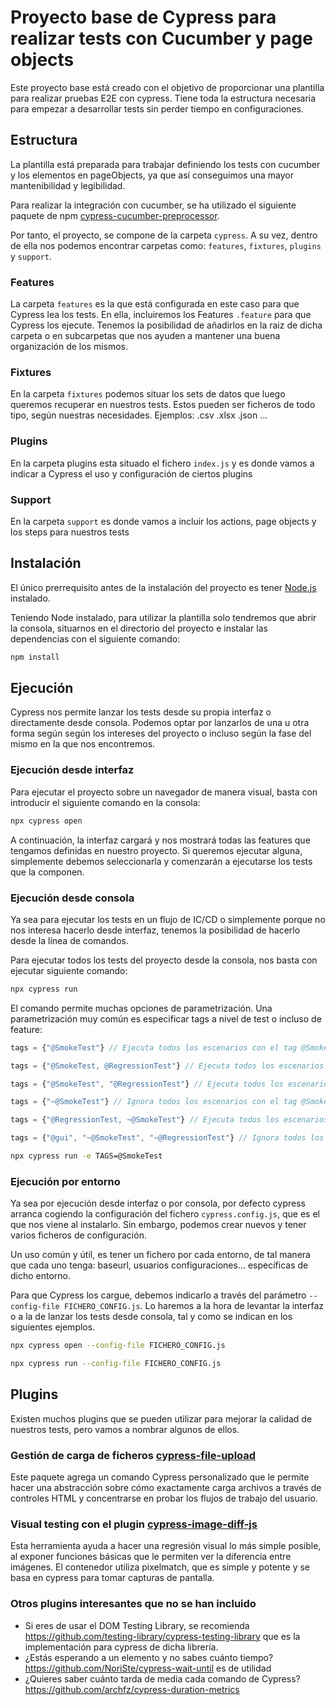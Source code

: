 # Proyecto base de Cypress para realizar tests con Cucumber y page objects

Este proyecto base está creado con el objetivo de proporcionar una plantilla para realizar pruebas E2E con cypress. Tiene toda la estructura necesaria para empezar a desarrollar tests sin perder tiempo en configuraciones.


## Estructura

La plantilla está preparada para trabajar definiendo los tests con cucumber y los elementos en pageObjects, ya que así conseguimos una mayor mantenibilidad y legibilidad.

Para realizar la integración con cucumber, se ha utilizado el siguiente paquete de npm [cypress-cucumber-preprocessor](https://github.com/badeball/cypress-cucumber-preprocessor).

Por tanto, el proyecto, se compone de la carpeta `cypress`. A su vez, dentro de ella nos podemos encontrar carpetas como: `features`, `fixtures`, `plugins` y `support`.

### Features

La carpeta `features` es la que está configurada en este caso para que Cypress lea los tests. En ella, incluiremos los Features `.feature` para que Cypress los ejecute. Tenemos la posibilidad de añadirlos en la raiz de dicha carpeta o en subcarpetas que nos ayuden a mantener una buena organización de los mismos.


### Fixtures

En la carpeta `fixtures` podemos situar los sets de datos que luego queremos recuperar en nuestros tests. Estos pueden ser ficheros de todo tipo, según nuestras necesidades. Ejemplos: .csv .xlsx .json ...


### Plugins

En la carpeta plugins esta situado el fichero `index.js` y es donde vamos a indicar a Cypress el uso y configuración de ciertos plugins


### Support

En la carpeta `support` es donde vamos a incluir los actions, page objects y los steps para nuestros tests


## Instalación

El único prerrequisito antes de la instalación del proyecto es tener [Node.js](https://nodejs.org/) instalado.

Teniendo Node instalado, para utilizar la plantilla solo tendremos que abrir la consola, situarnos en el directorio del proyecto e instalar las dependencias con el siguiente comando:

```sh
npm install
```

## Ejecución 

Cypress nos permite lanzar los tests desde su propia interfaz o directamente desde consola. Podemos optar por lanzarlos de una u otra forma según según los intereses del proyecto o incluso según la fase del mismo en la que nos encontremos.

### Ejecución desde interfaz

Para ejecutar el proyecto sobre un navegador de manera visual, basta con introducir el siguiente comando en la consola:

```sh
npx cypress open
```

A continuación, la interfaz cargará y nos mostrará todas las features que tengamos definidas en nuestro proyecto. Si queremos ejecutar alguna, simplemente debemos seleccionarla y comenzarán a ejecutarse los tests que la componen.

### Ejecución desde consola 

Ya sea para ejecutar los tests en un flujo de IC/CD o simplemente porque no nos interesa hacerlo desde interfaz, tenemos la posibilidad de hacerlo desde la línea de comandos.

Para ejecutar todos los tests del proyecto desde la consola, nos basta con ejecutar siguiente comando:


```sh
npx cypress run
```

El comando permite muchas opciones de parametrización. Una parametrización muy común es especificar tags a nivel de test o incluso de feature:


```js
tags = {"@SmokeTest"} // Ejecuta todos los escenarios con el tag @SmokeTest

tags = {"@SmokeTest, @RegressionTest"} // Ejecuta todos los escenarios que estén con el tag @SmokeTest o el tag @RegressionTest (condición OR)

tags = {"@SmokeTest", "@RegressionTest"} // Ejecuta todos los escenarios con los tags @SmokeTest y @RegressionTest (condición AND)

tags = {"~@SmokeTest"} // Ignora todos los escenarios con el tag @SmokeTest

tags = {"@RegressionTest, ~@SmokeTest"} // Ejecuta todos los escenarios con el tag @RegressionTest, pero ignora todos los que tengan el tag @SmokeTest

tags = {"@gui", "~@SmokeTest", "~@RegressionTest"} // Ignora todos los escenarios con el tag @SmokeTest y @RegressionTest pero ejecuta todos los que tengan el tag "@gui" 
```

```sh
npx cypress run -e TAGS=@SmokeTest
```

### Ejecución por entorno 

Ya sea por ejecución desde interfaz o por consola, por defecto cypress arranca cogiendo la configuración del fichero `cypress.config.js`, que es el que nos viene al instalarlo. Sin embargo, podemos crear nuevos y tener varios ficheros de configuración.

Un uso común y útil, es tener un fichero por cada entorno, de tal manera que cada uno tenga: baseurl, usuarios configuraciones... específicas de dicho entorno.

Para que Cypress los cargue, debemos indicarlo a través del parámetro `--config-file FICHERO_CONFIG.js`. Lo haremos a la hora de levantar la interfaz o a la de lanzar los tests desde consola, tal y como se indican en los siguientes ejemplos.
 

```sh
npx cypress open --config-file FICHERO_CONFIG.js
```

```sh
npx cypress run --config-file FICHERO_CONFIG.js
```

## Plugins 

Existen muchos plugins que se pueden utilizar para mejorar la calidad de nuestros tests, pero vamos a nombrar algunos de ellos.

### Gestión de carga de ficheros [cypress-file-upload](https://www.npmjs.com/package/cypress-file-upload)
Este paquete agrega un comando Cypress personalizado que le permite hacer una abstracción sobre cómo exactamente carga archivos a través de controles HTML y concentrarse en probar los flujos de trabajo del usuario.

### Visual testing con el plugin [cypress-image-diff-js](https://www.npmjs.com/package/cypress-image-diff-js)
Esta herramienta ayuda a hacer una regresión visual lo más simple posible, al exponer funciones básicas que le permiten ver la diferencia entre imágenes. El contenedor utiliza pixelmatch, que es simple y potente y se basa en cypress para tomar capturas de pantalla.


### Otros plugins interesantes que no se han incluido
- Si eres de usar el DOM Testing Library, se recomienda https://github.com/testing-library/cypress-testing-library que es la implementación para cypress de dicha librería.
- ¿Estás esperando a un elemento y no sabes cuánto tiempo? https://github.com/NoriSte/cypress-wait-until es de utilidad
- ¿Quieres saber cuánto tarda de media cada comando de Cypress?  https://github.com/archfz/cypress-duration-metrics